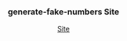 
<div align="center">
  <h3>generate-fake-numbers Site</h3>
  <p>
    <a target="_blank" href="https://zougataga.github.io/generate-fake-numbers/example/site/">Site</a> 
  </p>
</div>
